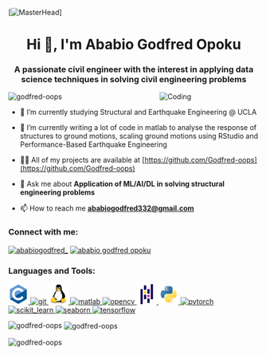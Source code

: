 [![MasterHead](https://user-images.githubusercontent.com/86153190/180595867-8ba21e63-0cbc-46fc-a186-c749f56d921e.jpg)]
<h1 align="center">Hi 👋, I'm Ababio Godfred Opoku</h1>
<h3 align="center">A passionate civil engineer with the interest in applying data science techniques in solving civil engineering problems</h3>
<img align = "right" alt="Coding" width="200" src="https://encrypted-tbn0.gstatic.com/images?q=tbn:ANd9GcQqshPROCbbjqgoHNZGEX2EOULwnSYZ3ZUncA&usqp=CAU"

<p align="left"> <img src="https://komarev.com/ghpvc/?username=godfred-oops&label=Profile%20views&color=0e75b6&style=flat" alt="godfred-oops" /> </p>

- 🔭 I’m currently studying Structural and Earthquake Engineering @ UCLA

- 🌱 I’m currently writing a lot of code in matlab to analyse the response of structures to ground motions, scaling ground motions using RStudio and Performance-Based Earthquake Engineering

- 👨‍💻 All of my projects are available at [https://github.com/Godfred-oops](https://github.com/Godfred-oops)

- 💬 Ask me about **Application of ML/AI/DL in solving structural engineering problems**

- 📫 How to reach me **ababiogodfred332@gmail.com**

<h3 align="left">Connect with me:</h3>
<p align="left">
<a href="https://twitter.com/ababiogodfred_" target="blank"><img align="center" src="https://raw.githubusercontent.com/rahuldkjain/github-profile-readme-generator/master/src/images/icons/Social/twitter.svg" alt="ababiogodfred_" height="30" width="40" /></a>
<a href="https://linkedin.com/in/ababio godfred opoku" target="blank"><img align="center" src="https://raw.githubusercontent.com/rahuldkjain/github-profile-readme-generator/master/src/images/icons/Social/linked-in-alt.svg" alt="ababio godfred opoku" height="30" width="40" /></a>
</p>

<h3 align="left">Languages and Tools:</h3>
<p align="left"> <a href="https://www.cprogramming.com/" target="_blank" rel="noreferrer"> <img src="https://raw.githubusercontent.com/devicons/devicon/master/icons/c/c-original.svg" alt="c" width="40" height="40"/> </a> <a href="https://git-scm.com/" target="_blank" rel="noreferrer"> <img src="https://www.vectorlogo.zone/logos/git-scm/git-scm-icon.svg" alt="git" width="40" height="40"/> </a> <a href="https://www.linux.org/" target="_blank" rel="noreferrer"> <img src="https://raw.githubusercontent.com/devicons/devicon/master/icons/linux/linux-original.svg" alt="linux" width="40" height="40"/> </a> <a href="https://www.mathworks.com/" target="_blank" rel="noreferrer"> <img src="https://upload.wikimedia.org/wikipedia/commons/2/21/Matlab_Logo.png" alt="matlab" width="40" height="40"/> </a> <a href="https://opencv.org/" target="_blank" rel="noreferrer"> <img src="https://www.vectorlogo.zone/logos/opencv/opencv-icon.svg" alt="opencv" width="40" height="40"/> </a> <a href="https://pandas.pydata.org/" target="_blank" rel="noreferrer"> <img src="https://raw.githubusercontent.com/devicons/devicon/2ae2a900d2f041da66e950e4d48052658d850630/icons/pandas/pandas-original.svg" alt="pandas" width="40" height="40"/> </a> <a href="https://www.python.org" target="_blank" rel="noreferrer"> <img src="https://raw.githubusercontent.com/devicons/devicon/master/icons/python/python-original.svg" alt="python" width="40" height="40"/> </a> <a href="https://pytorch.org/" target="_blank" rel="noreferrer"> <img src="https://www.vectorlogo.zone/logos/pytorch/pytorch-icon.svg" alt="pytorch" width="40" height="40"/> </a> <a href="https://scikit-learn.org/" target="_blank" rel="noreferrer"> <img src="https://upload.wikimedia.org/wikipedia/commons/0/05/Scikit_learn_logo_small.svg" alt="scikit_learn" width="40" height="40"/> </a> <a href="https://seaborn.pydata.org/" target="_blank" rel="noreferrer"> <img src="https://seaborn.pydata.org/_images/logo-mark-lightbg.svg" alt="seaborn" width="40" height="40"/> </a> <a href="https://www.tensorflow.org" target="_blank" rel="noreferrer"> <img src="https://www.vectorlogo.zone/logos/tensorflow/tensorflow-icon.svg" alt="tensorflow" width="40" height="40"/> </a> </p>

<p><img align="left" src="https://github-readme-stats.vercel.app/api/top-langs?username=godfred-oops&show_icons=true&locale=en&layout=compact" alt="godfred-oops" /></p>

<p>&nbsp;<img align="center" src="https://github-readme-stats.vercel.app/api?username=godfred-oops&show_icons=true&locale=en" alt="godfred-oops" /></p>

<p><img align="center" src="https://github-readme-streak-stats.herokuapp.com/?user=godfred-oops&" alt="godfred-oops" /></p>
